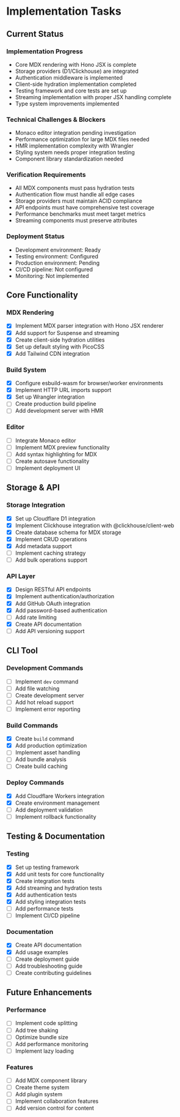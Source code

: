 # Implementation Tasks

## Current Status

### Implementation Progress
- Core MDX rendering with Hono JSX is complete
- Storage providers (D1/Clickhouse) are integrated
- Authentication middleware is implemented
- Client-side hydration implementation completed
- Testing framework and core tests are set up
- Streaming implementation with proper JSX handling complete
- Type system improvements implemented

### Technical Challenges & Blockers
- Monaco editor integration pending investigation
- Performance optimization for large MDX files needed
- HMR implementation complexity with Wrangler
- Styling system needs proper integration testing
- Component library standardization needed

### Verification Requirements
- All MDX components must pass hydration tests
- Authentication flow must handle all edge cases
- Storage providers must maintain ACID compliance
- API endpoints must have comprehensive test coverage
- Performance benchmarks must meet target metrics
- Streaming components must preserve attributes

### Deployment Status
- Development environment: Ready
- Testing environment: Configured
- Production environment: Pending
- CI/CD pipeline: Not configured
- Monitoring: Not implemented

## Core Functionality

### MDX Rendering
- [x] Implement MDX parser integration with Hono JSX renderer
- [x] Add support for Suspense and streaming
- [x] Create client-side hydration utilities
- [x] Set up default styling with PicoCSS
- [x] Add Tailwind CDN integration

### Build System
- [x] Configure esbuild-wasm for browser/worker environments
- [x] Implement HTTP URL imports support
- [x] Set up Wrangler integration
- [ ] Create production build pipeline
- [ ] Add development server with HMR

### Editor
- [ ] Integrate Monaco editor
- [ ] Implement MDX preview functionality
- [ ] Add syntax highlighting for MDX
- [ ] Create autosave functionality
- [ ] Implement deployment UI

## Storage & API

### Storage Integration
- [x] Set up Cloudflare D1 integration
- [x] Implement Clickhouse integration with @clickhouse/client-web
- [x] Create database schema for MDX storage
- [x] Implement CRUD operations
- [x] Add metadata support
- [ ] Implement caching strategy
- [ ] Add bulk operations support

### API Layer
- [x] Design RESTful API endpoints
- [x] Implement authentication/authorization
- [x] Add GitHub OAuth integration
- [x] Add password-based authentication
- [ ] Add rate limiting
- [x] Create API documentation
- [ ] Add API versioning support

## CLI Tool

### Development Commands
- [ ] Implement `dev` command
- [ ] Add file watching
- [ ] Create development server
- [ ] Add hot reload support
- [ ] Implement error reporting

### Build Commands
- [x] Create `build` command
- [x] Add production optimization
- [ ] Implement asset handling
- [ ] Add bundle analysis
- [ ] Create build caching

### Deploy Commands
- [x] Add Cloudflare Workers integration
- [x] Create environment management
- [ ] Add deployment validation
- [ ] Implement rollback functionality

## Testing & Documentation

### Testing
- [x] Set up testing framework
- [x] Add unit tests for core functionality
- [x] Create integration tests
- [x] Add streaming and hydration tests
- [x] Add authentication tests
- [x] Add styling integration tests
- [ ] Add performance tests
- [ ] Implement CI/CD pipeline

### Documentation
- [x] Create API documentation
- [x] Add usage examples
- [ ] Create deployment guide
- [ ] Add troubleshooting guide
- [ ] Create contributing guidelines

## Future Enhancements

### Performance
- [ ] Implement code splitting
- [ ] Add tree shaking
- [ ] Optimize bundle size
- [ ] Add performance monitoring
- [ ] Implement lazy loading

### Features
- [ ] Add MDX component library
- [ ] Create theme system
- [ ] Add plugin system
- [ ] Implement collaboration features
- [ ] Add version control for content
